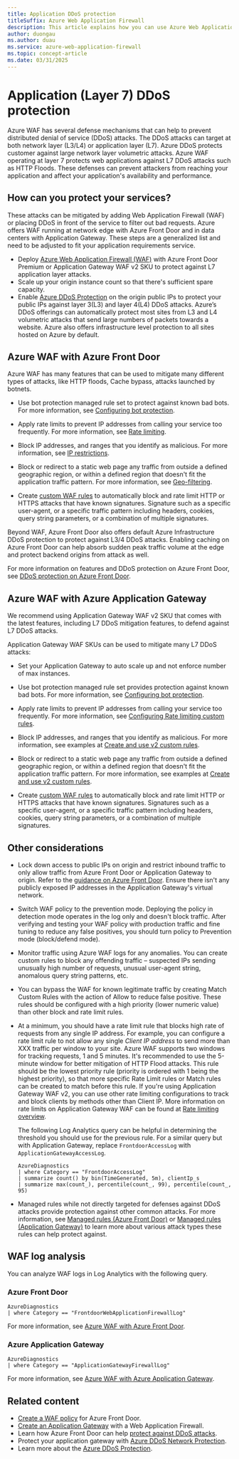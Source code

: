 ```yaml
---
title: Application DDoS protection
titleSuffix: Azure Web Application Firewall
description: This article explains how you can use Azure Web Application Firewall with Azure Front Door or Azure Application Gateway to protect your web applications against application layer DDoS attacks.
author: duongau
ms.author: duau
ms.service: azure-web-application-firewall
ms.topic: concept-article
ms.date: 03/31/2025
---
```


# Application (Layer 7) DDoS protection

Azure WAF has several defense mechanisms that can help to prevent distributed denial of service (DDoS) attacks. The DDoS attacks can target at both network layer (L3/L4) or application layer (L7). Azure DDoS protects customer against large network layer volumetric attacks. Azure WAF operating at layer 7 protects web applications against L7 DDoS attacks such as HTTP Floods. These defenses can prevent attackers from reaching your application and affect your application's availability and performance.

## How can you protect your services?

These attacks can be mitigated by adding Web Application Firewall (WAF) or placing DDoS in front of the service to filter out bad requests. Azure offers WAF running at network edge with Azure Front Door and in data centers with Application Gateway. These steps are a generalized list and need to be adjusted to fit your application requirements service.

* Deploy [Azure Web Application Firewall (WAF)](../overview.md) with Azure Front Door Premium or Application Gateway WAF v2 SKU to protect against L7 application layer attacks.  
* Scale up your origin instance count so that there's sufficient spare capacity.
* Enable [Azure DDoS Protection](../../ddos-protection/ddos-protection-overview.md) on the origin public IPs to protect your public IPs against layer 3(L3) and layer 4(L4) DDoS attacks. Azure’s DDoS offerings can automatically protect most sites from L3 and L4 volumetric attacks that send large numbers of packets towards a website. Azure also offers infrastructure level protection to all sites hosted on Azure by default.

## Azure WAF with Azure Front Door

Azure WAF has many features that can be used to mitigate many different types of attacks, like HTTP floods, Cache bypass, attacks launched by botnets.

* Use bot protection managed rule set to protect against known bad bots. For more information, see [Configuring bot protection](../afds/waf-front-door-policy-configure-bot-protection.md).

* Apply rate limits to prevent IP addresses from calling your service too frequently. For more information, see [Rate limiting](../afds/waf-front-door-rate-limit.md).

* Block IP addresses, and ranges that you identify as malicious. For more information, see [IP restrictions](../afds/waf-front-door-configure-ip-restriction.md).

* Block or redirect to a static web page any traffic from outside a defined geographic region, or within a defined region that doesn't fit the application traffic pattern. For more information, see [Geo-filtering](../afds/waf-front-door-geo-filtering.md).

* Create [custom WAF rules](../afds/waf-front-door-custom-rules.md) to automatically block and rate limit HTTP or HTTPS attacks that have known signatures. Signature such as a specific user-agent, or a specific traffic pattern including headers, cookies, query string parameters, or a combination of multiple signatures.

Beyond WAF, Azure Front Door also offers default Azure Infrastructure DDoS protection to protect against L3/4 DDoS attacks. Enabling caching on Azure Front Door can help absorb sudden peak traffic volume at the edge and protect backend origins from attack as well. 

For more information on features and DDoS protection on Azure Front Door, see [DDoS protection on Azure Front Door](../../frontdoor/front-door-ddos.md).

## Azure WAF with Azure Application Gateway

We recommend using Application Gateway WAF v2 SKU that comes with the latest features, including L7 DDoS mitigation features, to defend against L7 DDoS attacks.  

Application Gateway WAF SKUs can be used to mitigate many L7 DDoS attacks:

* Set your Application Gateway to auto scale up and not enforce number of max instances.

* Use bot protection managed rule set provides protection against known bad bots. For more information, see [Configuring bot protection](../ag/bot-protection.md).

* Apply rate limits to prevent IP addresses from calling your service too frequently. For more information, see [Configuring Rate limiting custom rules](../ag/rate-limiting-configure.md).

* Block IP addresses, and ranges that you identify as malicious. For more information, see examples at [Create and use v2 custom rules](../ag/create-custom-waf-rules.md).

* Block or redirect to a static web page any traffic from outside a defined geographic region, or within a defined region that doesn't fit the application traffic pattern. For more information, see examples at [Create and use v2 custom rules](../ag/create-custom-waf-rules.md).

* Create [custom WAF rules](../ag/configure-waf-custom-rules.md) to automatically block and rate limit HTTP or HTTPS attacks that have known signatures. Signatures such as a specific user-agent, or a specific traffic pattern including headers, cookies, query string parameters, or a combination of multiple signatures.

## Other considerations

* Lock down access to public IPs on origin and restrict inbound traffic to only allow traffic from Azure Front Door or Application Gateway to origin. Refer to the [guidance on Azure Front Door](../../frontdoor/front-door-faq.yml#what-are-the-steps-to-restrict-the-access-to-my-backend-to-only-azure-front-door-). Ensure there isn't any publicly exposed IP addresses in the Application Gateway's virtual network.

* Switch WAF policy to the prevention mode. Deploying the policy in detection mode operates in the log only and doesn't block traffic. After verifying and testing your WAF policy with production traffic and fine tuning to reduce any false positives, you should turn policy to Prevention mode (block/defend mode). 

* Monitor traffic using Azure WAF logs for any anomalies. You can create custom rules to block any offending traffic – suspected IPs sending unusually high number of requests, unusual user-agent string, anomalous query string patterns, etc.

* You can bypass the WAF for known legitimate traffic by creating Match Custom Rules with the action of Allow to reduce false positive. These rules should be configured with a high priority (lower numeric value) than other block and rate limit rules.

* At a minimum, you should have a rate limit rule that blocks high rate of requests from any single IP address. For example, you can configure a rate limit rule to not allow any single *Client IP address* to send more than XXX traffic per window to your site. Azure WAF supports two windows for tracking requests, 1 and 5 minutes. It's recommended to use the 5-minute window for better mitigation of HTTP Flood attacks. This rule should be the lowest priority rule (priority is ordered with 1 being the highest priority), so that more specific Rate Limit rules or Match rules can be created to match before this rule. If you're using Application Gateway WAF v2, you can use other rate limiting configurations to track and block clients by methods other than Client IP. More information on rate limits on Application Gateway WAF can be found at [Rate limiting overview](../ag/rate-limiting-overview.md).

    The following Log Analytics query can be helpful in determining the threshold you should use for the previous rule. For a similar query but with Application Gateway, replace `FrontdoorAccessLog` with `ApplicationGatewayAccessLog`.

    ```
    AzureDiagnostics
    | where Category == "FrontdoorAccessLog"
    | summarize count() by bin(TimeGenerated, 5m), clientIp_s
    | summarize max(count_), percentile(count_, 99), percentile(count_, 95)
    ```

* Managed rules while not directly targeted for defenses against DDoS attacks provide protection against other common attacks. For more information, see [Managed rules (Azure Front Door)](../afds/waf-front-door-drs.md) or [Managed rules (Application Gateway)](../ag/application-gateway-crs-rulegroups-rules.md) to learn more about various attack types these rules can help protect against.

## WAF log analysis

You can analyze WAF logs in Log Analytics with the following query.

### Azure Front Door

```
AzureDiagnostics
| where Category == "FrontdoorWebApplicationFirewallLog"
```

For more information, see [Azure WAF with Azure Front Door](../afds/waf-front-door-monitor.md).

### Azure Application Gateway

```
AzureDiagnostics
| where Category == "ApplicationGatewayFirewallLog"
```

For more information, see [Azure WAF with Azure Application Gateway](../ag/web-application-firewall-logs.md).

## Related content

* [Create a WAF policy](../afds/waf-front-door-create-portal.md) for Azure Front Door.
* [Create an Application Gateway](../ag/application-gateway-web-application-firewall-portal.md) with a Web Application Firewall.
* Learn how Azure Front Door can help [protect against DDoS attacks](../../frontdoor/front-door-ddos.md).
* Protect your application gateway with [Azure DDoS Network Protection](../../application-gateway/tutorial-protect-application-gateway-ddos.md).
* Learn more about the [Azure DDoS Protection](../../ddos-protection/ddos-protection-overview.md).
